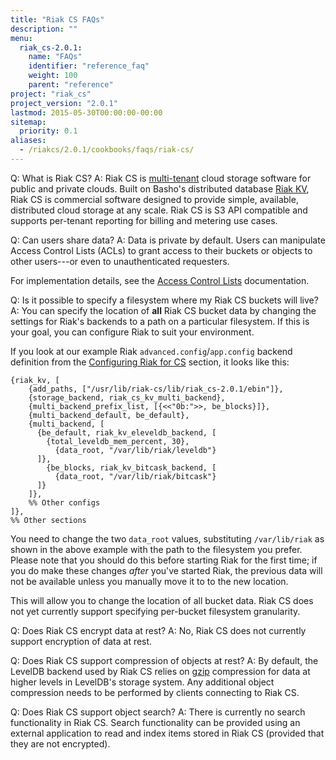 ```yaml
---
title: "Riak CS FAQs"
description: ""
menu:
  riak_cs-2.0.1:
    name: "FAQs"
    identifier: "reference_faq"
    weight: 100
    parent: "reference"
project: "riak_cs"
project_version: "2.0.1"
lastmod: 2015-05-30T00:00:00-00:00
sitemap:
  priority: 0.1
aliases:
  - /riakcs/2.0.1/cookbooks/faqs/riak-cs/
---
```


Q: What is Riak CS?
A:
  Riak CS is [multi-tenant](http://en.wikipedia.org/wiki/Multitenancy) cloud storage software for public and private clouds. Built on Basho's distributed database [Riak KV]({{<baseurl>}}riak/kv/2.1.3), Riak CS is commercial software designed to provide simple, available, distributed cloud storage at any scale. Riak CS is S3 API compatible and supports per-tenant reporting for billing and metering use cases.

Q: Can users share data?
A:
  Data is private by default. Users can manipulate Access Control Lists (ACLs) to grant access to their buckets or objects to other users---or even to unauthenticated requesters.

  For implementation details, see the [Access Control Lists](http://docs.aws.amazon.com/AmazonS3/latest/dev/ACLOverview.html) documentation.

Q: Is it possible to specify a filesystem where my Riak CS buckets will live?
A: You can specify the location of **all** Riak CS bucket data by changing the settings for Riak's backends to a path on a particular filesystem. If this is your goal, you can configure Riak to suit your environment.

  If you look at our example Riak `advanced.config`/`app.config` backend
  definition from the [Configuring Riak for CS]({{<baseurl>}}riak/cs/2.0.1/cookbooks/configuration/riak-for-cs) section, it looks like this:

  ```advanced.config
  {riak_kv, [
      {add_paths, ["/usr/lib/riak-cs/lib/riak_cs-2.0.1/ebin"]},
      {storage_backend, riak_cs_kv_multi_backend},
      {multi_backend_prefix_list, [{<<"0b:">>, be_blocks}]},
      {multi_backend_default, be_default},
      {multi_backend, [
        {be_default, riak_kv_eleveldb_backend, [
          {total_leveldb_mem_percent, 30},
            {data_root, "/var/lib/riak/leveldb"}
        ]},
          {be_blocks, riak_kv_bitcask_backend, [
            {data_root, "/var/lib/riak/bitcask"}
        ]}
      ]},
      %% Other configs
  ]},
  %% Other sections
  ```

  You need to change the two `data_root` values, substituting `/var/lib/riak` as shown in the above example with the path to the filesystem you prefer. Please note that you should do this before starting Riak for the
  first time; if you do make these changes *after* you've started Riak, the previous data will not be available unless you manually move it to to the new location.

  This will allow you to change the location of all bucket data. Riak CS does not yet currently support specifying per-bucket filesystem granularity.

Q: Does Riak CS encrypt data at rest?
A: No, Riak CS does not currently support encryption of data at rest.

Q: Does Riak CS support compression of objects at rest?
A: By default, the LevelDB backend used by Riak CS relies on [gzip](http://www.gzip.org/) compression for data at higher levels in LevelDB's storage system. Any additional object compression needs to be performed by clients connecting to Riak CS.

Q: Does Riak CS support object search?
A: There is currently no search functionality in Riak CS. Search functionality can be provided using an external application to read and index items stored in Riak CS (provided that they are not encrypted).
